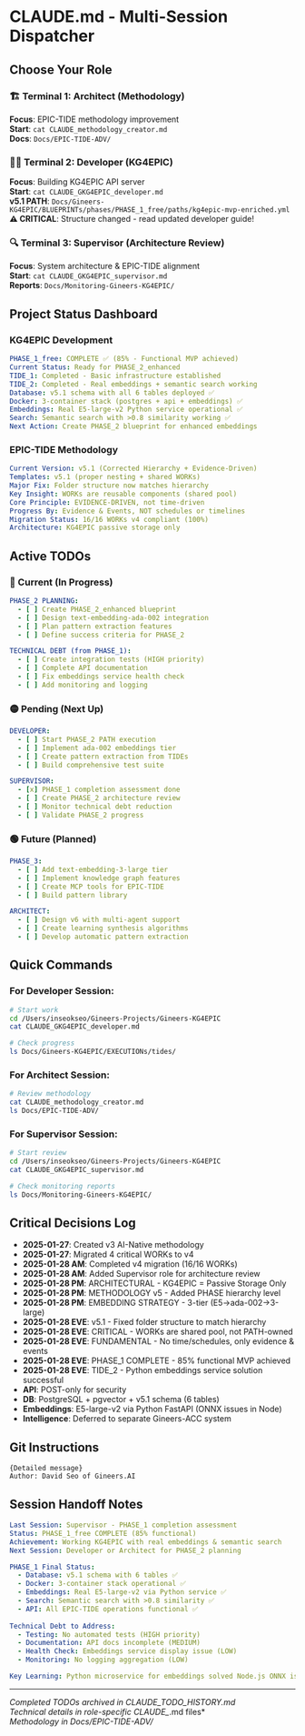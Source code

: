 # CLAUDE.md - Multi-Session Dispatcher

## Choose Your Role

### 🏗️ Terminal 1: Architect (Methodology)
**Focus**: EPIC-TIDE methodology improvement  
**Start**: `cat CLAUDE_methodology_creator.md`  
**Docs**: `Docs/EPIC-TIDE-ADV/`

### 👨‍💻 Terminal 2: Developer (KG4EPIC)
**Focus**: Building KG4EPIC API server  
**Start**: `cat CLAUDE_GKG4EPIC_developer.md`  
**v5.1 PATH**: `Docs/Gineers-KG4EPIC/BLUEPRINTs/phases/PHASE_1_free/paths/kg4epic-mvp-enriched.yml`
**⚠️ CRITICAL**: Structure changed - read updated developer guide!

### 🔍 Terminal 3: Supervisor (Architecture Review)
**Focus**: System architecture & EPIC-TIDE alignment  
**Start**: `cat CLAUDE_GKG4EPIC_supervisor.md`  
**Reports**: `Docs/Monitoring-Gineers-KG4EPIC/`

## Project Status Dashboard

### KG4EPIC Development
```yaml
PHASE_1_free: COMPLETE ✅ (85% - Functional MVP achieved)
Current Status: Ready for PHASE_2_enhanced
TIDE_1: Completed - Basic infrastructure established
TIDE_2: Completed - Real embeddings + semantic search working
Database: v5.1 schema with all 6 tables deployed ✅
Docker: 3-container stack (postgres + api + embeddings) ✅
Embeddings: Real E5-large-v2 Python service operational ✅
Search: Semantic search with >0.8 similarity working ✅
Next Action: Create PHASE_2 blueprint for enhanced embeddings
```

### EPIC-TIDE Methodology
```yaml
Current Version: v5.1 (Corrected Hierarchy + Evidence-Driven)
Templates: v5.1 (proper nesting + shared WORKs)
Major Fix: Folder structure now matches hierarchy
Key Insight: WORKs are reusable components (shared pool)
Core Principle: EVIDENCE-DRIVEN, not time-driven
Progress By: Evidence & Events, NOT schedules or timelines
Migration Status: 16/16 WORKs v4 compliant (100%)
Architecture: KG4EPIC passive storage only
```

## Active TODOs

### 🔴 Current (In Progress)
```yaml
PHASE_2 PLANNING:
  - [ ] Create PHASE_2_enhanced blueprint
  - [ ] Design text-embedding-ada-002 integration
  - [ ] Plan pattern extraction features
  - [ ] Define success criteria for PHASE_2

TECHNICAL DEBT (from PHASE_1):
  - [ ] Create integration tests (HIGH priority)
  - [ ] Complete API documentation
  - [ ] Fix embeddings service health check
  - [ ] Add monitoring and logging
```

### 🟡 Pending (Next Up)
```yaml
DEVELOPER:
  - [ ] Start PHASE_2 PATH execution
  - [ ] Implement ada-002 embeddings tier
  - [ ] Create pattern extraction from TIDEs
  - [ ] Build comprehensive test suite

SUPERVISOR:
  - [x] PHASE_1 completion assessment done
  - [ ] Create PHASE_2 architecture review
  - [ ] Monitor technical debt reduction
  - [ ] Validate PHASE_2 progress
```

### 🟢 Future (Planned)
```yaml
PHASE_3:
  - [ ] Add text-embedding-3-large tier
  - [ ] Implement knowledge graph features
  - [ ] Create MCP tools for EPIC-TIDE
  - [ ] Build pattern library

ARCHITECT:
  - [ ] Design v6 with multi-agent support
  - [ ] Create learning synthesis algorithms
  - [ ] Develop automatic pattern extraction
```

## Quick Commands

### For Developer Session:
```bash
# Start work
cd /Users/inseokseo/Gineers-Projects/Gineers-KG4EPIC
cat CLAUDE_GKG4EPIC_developer.md

# Check progress
ls Docs/Gineers-KG4EPIC/EXECUTIONs/tides/
```

### For Architect Session:
```bash
# Review methodology
cat CLAUDE_methodology_creator.md
ls Docs/EPIC-TIDE-ADV/
```

### For Supervisor Session:
```bash
# Start review
cd /Users/inseokseo/Gineers-Projects/Gineers-KG4EPIC
cat CLAUDE_GKG4EPIC_supervisor.md

# Check monitoring reports
ls Docs/Monitoring-Gineers-KG4EPIC/
```

## Critical Decisions Log
- **2025-01-27**: Created v3 AI-Native methodology
- **2025-01-27**: Migrated 4 critical WORKs to v4
- **2025-01-28 AM**: Completed v4 migration (16/16 WORKs)
- **2025-01-28 AM**: Added Supervisor role for architecture review
- **2025-01-28 PM**: ARCHITECTURAL - KG4EPIC = Passive Storage Only
- **2025-01-28 PM**: METHODOLOGY v5 - Added PHASE hierarchy level
- **2025-01-28 PM**: EMBEDDING STRATEGY - 3-tier (E5→ada-002→3-large)
- **2025-01-28 EVE**: v5.1 - Fixed folder structure to match hierarchy
- **2025-01-28 EVE**: CRITICAL - WORKs are shared pool, not PATH-owned
- **2025-01-28 EVE**: FUNDAMENTAL - No time/schedules, only evidence & events
- **2025-01-28 EVE**: PHASE_1 COMPLETE - 85% functional MVP achieved
- **2025-01-28 EVE**: TIDE_2 - Python embeddings service solution successful
- **API**: POST-only for security
- **DB**: PostgreSQL + pgvector + v5.1 schema (6 tables)
- **Embeddings**: E5-large-v2 via Python FastAPI (ONNX issues in Node)
- **Intelligence**: Deferred to separate Gineers-ACC system

## Git Instructions
```
{Detailed message}
Author: David Seo of Gineers.AI
```

## Session Handoff Notes
```yaml
Last Session: Supervisor - PHASE_1 completion assessment
Status: PHASE_1_free COMPLETE (85% functional)
Achievement: Working KG4EPIC with real embeddings & semantic search
Next Session: Developer or Architect for PHASE_2 planning

PHASE_1 Final Status:
  - Database: v5.1 schema with 6 tables ✅
  - Docker: 3-container stack operational ✅
  - Embeddings: Real E5-large-v2 via Python service ✅
  - Search: Semantic search with >0.8 similarity ✅
  - API: All EPIC-TIDE operations functional ✅
  
Technical Debt to Address:
  - Testing: No automated tests (HIGH priority)
  - Documentation: API docs incomplete (MEDIUM)
  - Health Check: Embeddings service display issue (LOW)
  - Monitoring: No logging aggregation (LOW)

Key Learning: Python microservice for embeddings solved Node.js ONNX issues
```

---
*Completed TODOs archived in CLAUDE_TODO_HISTORY.md*  
*Technical details in role-specific CLAUDE_*.md files*  
*Methodology in Docs/EPIC-TIDE-ADV/*